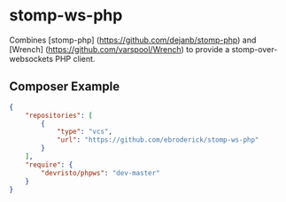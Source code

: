stomp-ws-php
============
Combines [stomp-php] (https://github.com/dejanb/stomp-php) and [Wrench] (https://github.com/varspool/Wrench) to provide a stomp-over-websockets PHP client.

Composer Example
----------------
```json
{
    "repositories": [
        {
            "type": "vcs",
            "url": "https://github.com/ebroderick/stomp-ws-php"
        }
    ],
    "require": {
        "devristo/phpws": "dev-master"
    }
}
```